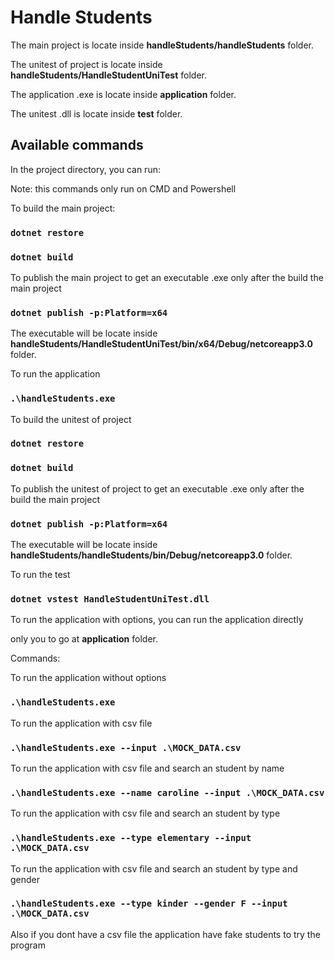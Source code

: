 #    Handle Students


The main project is locate inside **handleStudents/handleStudents** folder.

The unitest of project  is locate inside **handleStudents/HandleStudentUniTest** folder.

The application .exe is locate inside **application** folder.

The unitest .dll is locate inside **test** folder.

## Available commands


In the project directory, you can run:

Note: this commands only run on CMD and Powershell

To build the main project:

### `dotnet restore`

### `dotnet build`

To publish the main project to get an executable .exe only after the build the main project

### `dotnet publish -p:Platform=x64`

The executable will be locate inside **handleStudents/HandleStudentUniTest/bin/x64/Debug/netcoreapp3.0** folder.

To run the application

### `.\handleStudents.exe`

To build the unitest of project 

### `dotnet restore`

### `dotnet build`

To publish the unitest of project  to get an executable .exe only after the build the main project

### `dotnet publish -p:Platform=x64`

The executable will be locate inside **handleStudents/handleStudents/bin/Debug/netcoreapp3.0** folder.

To run the test

### `dotnet vstest HandleStudentUniTest.dll`


To run the application with options, you can run the application directly 

only you to go at **application** folder.

Commands:

To run the application without options

### `.\handleStudents.exe`

To run the application with csv file

### `.\handleStudents.exe --input .\MOCK_DATA.csv`

To run the application with csv file and search an student by name

### `.\handleStudents.exe --name caroline --input .\MOCK_DATA.csv`

To run the application with csv file and search an student by type

### `.\handleStudents.exe --type elementary --input .\MOCK_DATA.csv`

To run the application with csv file and search an student by type and gender

### `.\handleStudents.exe --type kinder --gender F --input .\MOCK_DATA.csv`

Also if you dont have a csv file the application have fake students to try the program
